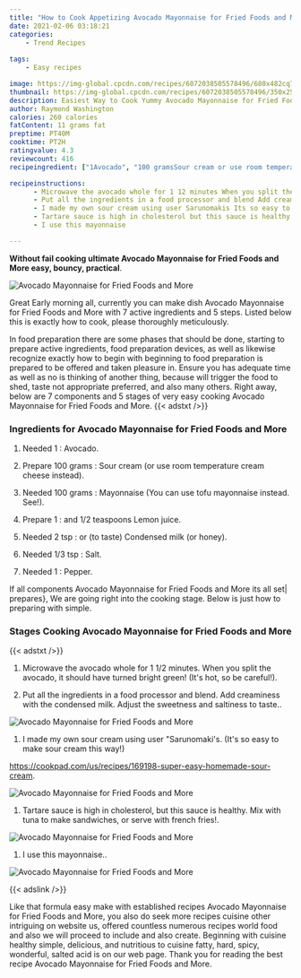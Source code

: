 ```yaml
---
title: "How to Cook Appetizing Avocado Mayonnaise for Fried Foods and More"
date: 2021-02-06 03:18:21
categories:
    - Trend Recipes
    
tags:
    - Easy recipes

image: https://img-global.cpcdn.com/recipes/6072038505578496/680x482cq70/avocado-mayonnaise-for-fried-foods-and-more-recipe-main-photo.jpg
thumbnail: https://img-global.cpcdn.com/recipes/6072038505578496/350x250cq70/avocado-mayonnaise-for-fried-foods-and-more-recipe-main-photo.jpg
description: Easiest Way to Cook Yummy Avocado Mayonnaise for Fried Foods and More with 7 ingredients and 5 stages of easy cooking.
author: Raymond Washington
calories: 260 calories
fatContent: 11 grams fat
preptime: PT40M
cooktime: PT2H
ratingvalue: 4.3
reviewcount: 416
recipeingredient: ["1Avocado", "100 gramsSour cream or use room temperature cream cheese instead", "100 gramsMayonnaise You can use tofu mayonnaise instead See", "1and 12 teaspoons Lemon juice", "2 tspor to taste Condensed milk or honey", "1/3 tspSalt", "1Pepper"]

recipeinstructions: 
      - Microwave the avocado whole for 1 12 minutes When you split the avocado it should have turned bright green Its hot so be careful 
      - Put all the ingredients in a food processor and blend Add creaminess with the condensed milk Adjust the sweetness and saltiness to taste 
      - I made my own sour cream using user Sarunomakis Its so easy to make sour cream this wayhttpscookpadcomusrecipes169198supereasyhomemadesourcream 
      - Tartare sauce is high in cholesterol but this sauce is healthy Mix with tuna to make sandwiches or serve with french fries 
      - I use this mayonnaise

---
```




**Without fail cooking ultimate Avocado Mayonnaise for Fried Foods and More easy, bouncy, practical**. 


![Avocado Mayonnaise for Fried Foods and More](https://img-global.cpcdn.com/recipes/6072038505578496/680x482cq70/avocado-mayonnaise-for-fried-foods-and-more-recipe-main-photo.jpg "Avocado Mayonnaise for Fried Foods and More")




Great Early morning all, currently you can make dish Avocado Mayonnaise for Fried Foods and More with 7 active ingredients and 5 steps. Listed below this is exactly how to cook, please thoroughly meticulously.

In food preparation there are some phases that should be done, starting to prepare active ingredients, food preparation devices, as well as likewise recognize exactly how to begin with beginning to food preparation is prepared to be offered and taken pleasure in. Ensure you has adequate time as well as no is thinking of another thing, because will trigger the food to shed, taste not appropriate preferred, and also many others. Right away, below are 7 components and 5 stages of very easy cooking Avocado Mayonnaise for Fried Foods and More.
{{< adstxt />}}

### Ingredients for Avocado Mayonnaise for Fried Foods and More


1. Needed 1 : Avocado.

1. Prepare 100 grams : Sour cream (or use room temperature cream cheese instead).

1. Needed 100 grams : Mayonnaise (You can use tofu mayonnaise instead. See!).

1. Prepare 1 : and 1/2 teaspoons Lemon juice.

1. Needed 2 tsp : or (to taste) Condensed milk (or honey).

1. Needed 1/3 tsp : Salt.

1. Needed 1 : Pepper.



If all components Avocado Mayonnaise for Fried Foods and More its all set| prepares}, We are going right into the cooking stage. Below is just how to preparing with simple.

### Stages Cooking Avocado Mayonnaise for Fried Foods and More

{{< adstxt />}}


1. Microwave the avocado whole for 1 1/2 minutes. When you split the avocado, it should have turned bright green! (It&#39;s hot, so be careful!).



1. Put all the ingredients in a food processor and blend. Add creaminess with the condensed milk. Adjust the sweetness and saltiness to taste..



![Avocado Mayonnaise for Fried Foods and More](https://img-global.cpcdn.com/steps/6026013367599104/160x128cq70/avocado-mayonnaise-for-fried-foods-and-more-recipe-step-2-photo.jpg" "Avocado Mayonnaise for Fried Foods and More")



1. I made my own sour cream using user &#34;Sarunomaki&#39;s. (It&#39;s so easy to make sour cream this way!)

https://cookpad.com/us/recipes/169198-super-easy-homemade-sour-cream.



![Avocado Mayonnaise for Fried Foods and More](https://img-global.cpcdn.com/steps/5610439875493888/160x128cq70/avocado-mayonnaise-for-fried-foods-and-more-recipe-step-3-photo.jpg" "Avocado Mayonnaise for Fried Foods and More")



1. Tartare sauce is high in cholesterol, but this sauce is healthy. Mix with tuna to make sandwiches, or serve with french fries!.



![Avocado Mayonnaise for Fried Foods and More](https://img-global.cpcdn.com/steps/5666262343483392/160x128cq70/avocado-mayonnaise-for-fried-foods-and-more-recipe-step-4-photo.jpg" "Avocado Mayonnaise for Fried Foods and More")



1. I use this mayonnaise..



![Avocado Mayonnaise for Fried Foods and More](https://img-global.cpcdn.com/steps/5917368204132352/160x128cq70/avocado-mayonnaise-for-fried-foods-and-more-recipe-step-5-photo.jpg" "Avocado Mayonnaise for Fried Foods and More")





{{< adslink />}}

Like that formula easy make with established recipes Avocado Mayonnaise for Fried Foods and More, you also do seek more recipes cuisine other intriguing on website us, offered countless numerous recipes world food and also we will proceed to include and also create. Beginning with cuisine healthy simple, delicious, and nutritious to cuisine fatty, hard, spicy, wonderful, salted acid is on our web page. Thank you for reading the best recipe Avocado Mayonnaise for Fried Foods and More.
